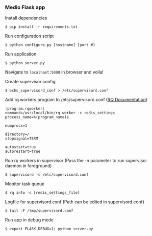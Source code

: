 ### Medio Flask app

Install dependencies
```
$ pip install -r requirements.txt
```

Run configuration script
```
$ python configure.py [hostname] [port #]
```

Run application
```
$ python server.py 
```

Navigate to `localhost:5000` in browser and voila!


Create supervisor config
```
$ echo_supervisord_conf > /etc/supervisord.conf
```

Add rq workers program to /etc/supervisord.conf ([RQ Documentation](http://python-rq.org/docs/jobs/))
```
[program:rqworker]
command=/usr/local/bin/rq worker -c redis_settings
process_name=%(program_name)s

numprocs=1

directory=/
stopsignal=TERM

autostart=true
autorestart=true
```

Run rq workers in supervisor (Pass the -n parameter to run supervisor daemon in foreground)
```
$ supervisord -c /etc/supervisord.conf
```

Monitor task queue
```
$ rq info -c [redis_settings_file]
```

Logfile for supervisord.conf (Path can be edited in supervisord.conf)
```
$ tail -F /tmp/supervisord.conf
```

Run app in debug mode
```
$ export FLASK_DEBUG=1; python server.py
```
